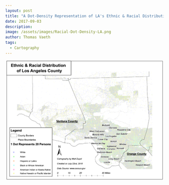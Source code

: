 ```yaml
---
layout: post
title: "A Dot-Density Representation of LA's Ethnic & Racial Distribution"
date: 2017-09-03
description: 
image: /assets/images/Racial-Dot-Density-LA.png
author: Thomas Vaeth
tags: 
  - Cartography
---
```


![Map GIS](/assets/images/Racial-Dot-Density-LA.png)